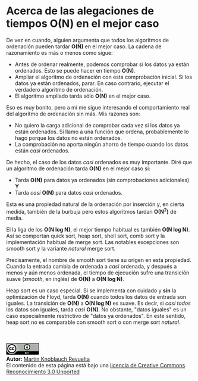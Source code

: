 # Acerca de las alegaciones de tiempos O(N) en el mejor caso

De vez en cuando, alguien argumenta que todos los algoritmos de ordenación pueden tardar **O(N)** en el mejor caso. La cadena de razonamiento es más o menos como sigue:

   + Antes de ordenar realmente, podemos comprobar si los datos ya están ordenados. Esto se puede hacer en tiempo **O(N)**.
   + Ampliar el algoritmo de ordenación con esta comprobación inicial. Si los datos ya están ordenados, parar. En caso contrario, ejecutar el verdadero algoritmo de ordenación.
   + El algoritmo ampliado tarda sólo **O(N)** en el mejor caso.

Eso es muy bonito, pero a mí me sigue interesando el comportamiento real del algoritmo de ordenación sin más. Mis razones son:

   + No quiero la carga adicional de comprobar cada vez si los datos ya están ordenados. Si llamo a una función que ordena, probablemente lo hago porque los datos no están ordenados.
   + La comprobación no aporta ningún ahorro de tiempo cuando los datos están _casi_ ordenados.

De hecho, el caso de los datos _casi_ ordenados es muy importante. Diré que un algoritmo de ordenación tarda **O(N)** en el mejor caso si:

   + Tarda **O(N)** para datos ya ordenados (sin comprobaciones adicionales) **Y**
   + Tarda _casi_ **O(N)** para datos _casi_ ordenados.

Esta es una propiedad natural de la ordenación por inserción y, en cierta medida, también de la burbuja pero estos algoritmos tardan **O(N<sup>2</sup>)** de media.

El la liga de los **O(N log N)**, el mejor tiempo habitual es también **O(N log N)**. Así se comportan quick sort, heap sort, shell sort, comb sort y la implementación habitual de merge sort. Las notables excepciones son smooth sort y la variante _natural_ merge sort.

Precisamente, el nombre de smooth sort tiene su origen en esta propiedad. Cuando la entrada cambia de ordenada a _casi_ ordenada, y después a menos y aún menos ordenada, el tiempo de ejecución sufre una transición suave (_smooth_, en inglés) de **O(N)** a **O(N log N)**.

Heap sort es un caso especial. Si se implementa con cuidado y **sin** la optimización de Floyd, tarda **O(N)** cuando todos los datos de entrada son iguales. La transición de **O(N)** a **O(N log N)** es suave. Es decir, si _casi todos_ los datos son iguales, tarda _casi_ **O(N)**. No obstante, "datos iguales" es un caso especialmente restrictivo de "datos ya ordenados". En este sentido, heap sort no es comparable con smooth sort o con merge sort _natural_.


<br><br>
<a href='../LICENSE'><img src='../img/cc_by_88x31.png' alt='Creative Commons License' /></a><br>
**Autor:** [Martín Knoblauch Revuelta](http://www.mkrevuelta.com/es/acerca-de-mi/)<br>
El contenido de esta página está bajo una [licencia de Creative Commons Reconocimiento 3.0 Unported](../LICENSE)</a>

